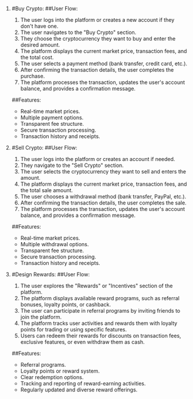 1. #Buy Crypto:
   ##User Flow:
     1. The user logs into the platform or creates a new account if they don't have one.
     2. The user navigates to the "Buy Crypto" section.
     3. They choose the cryptocurrency they want to buy and enter the desired amount.
     4. The platform displays the current market price, transaction fees, and the total cost.
     5. The user selects a payment method (bank transfer, credit card, etc.).
     6. After confirming the transaction details, the user completes the purchase.
     7. The platform processes the transaction, updates the user's account balance, and provides a confirmation message.

   ##Features:
     - Real-time market prices.
     - Multiple payment options.
     - Transparent fee structure.
     - Secure transaction processing.
     - Transaction history and receipts.

2. #Sell Crypto:
   ##User Flow:
     1. The user logs into the platform or creates an account if needed.
     2. They navigate to the "Sell Crypto" section.
     3. The user selects the cryptocurrency they want to sell and enters the amount.
     4. The platform displays the current market price, transaction fees, and the total sale amount.
     5. The user chooses a withdrawal method (bank transfer, PayPal, etc.).
     6. After confirming the transaction details, the user completes the sale.
     7. The platform processes the transaction, updates the user's account balance, and provides a confirmation message.

   ##Features:
     - Real-time market prices.
     - Multiple withdrawal options.
     - Transparent fee structure.
     - Secure transaction processing.
     - Transaction history and receipts.

3. #Design Rewards:
   ##User Flow:
     1. The user explores the "Rewards" or "Incentives" section of the platform.
     2. The platform displays available reward programs, such as referral bonuses, loyalty points, or cashback.
     3. The user can participate in referral programs by inviting friends to join the platform.
     4. The platform tracks user activities and rewards them with loyalty points for trading or using specific features.
     5. Users can redeem their rewards for discounts on transaction fees, exclusive features, or even withdraw them as cash.
   
   ##Features:
     - Referral programs.
     - Loyalty points or reward system.
     - Clear redemption options.
     - Tracking and reporting of reward-earning activities.
     - Regularly updated and diverse reward offerings.
